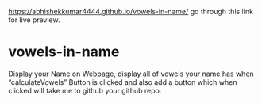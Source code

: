 https://abhishekkumar4444.github.io/vowels-in-name/ go through this link for live preview.

# vowels-in-name
Display your Name on Webpage, display all of vowels your name has when “calculateVowels” Button is clicked  and also add a button which when clicked will take me to github your github repo.
